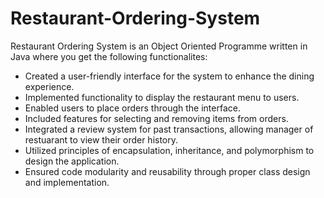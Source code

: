 # Restaurant-Ordering-System
Restaurant Ordering System is an Object Oriented Programme written in Java where you get the following functionalites:

- Created a user-friendly interface for the system to enhance the dining experience.
- Implemented functionality to display the restaurant menu to users.
- Enabled users to place orders through the interface.
- Included features for selecting and removing items from orders.
- Integrated a review system for past transactions, allowing manager of restuarant to view their order history.
- Utilized principles of encapsulation, inheritance, and polymorphism to design the application.
- Ensured code modularity and reusability through proper class design and implementation.
